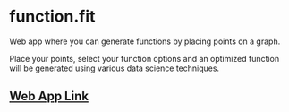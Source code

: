 # function.fit

Web app where you can generate functions by placing points on a graph.

Place your points, select your function options and an optimized function will be generated using various data science techniques.

## [Web App Link](https://codepen.io/oscarsaharoy/full/eYggrme)

